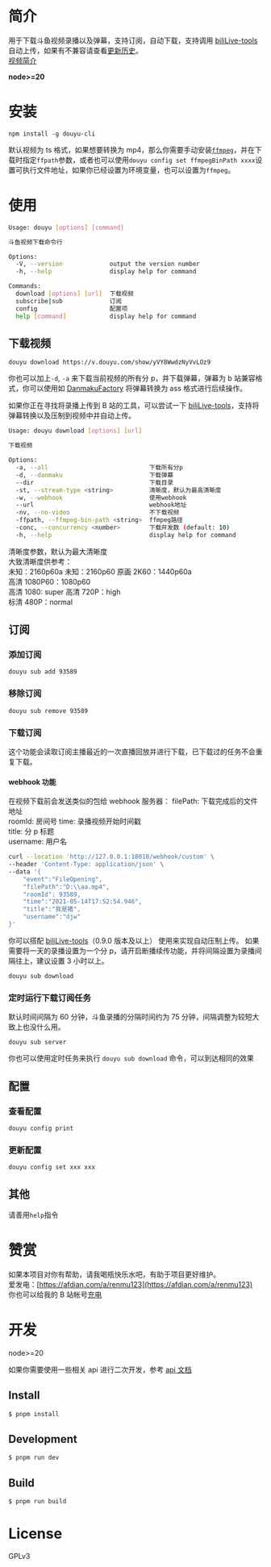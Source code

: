 # 简介

用于下载斗鱼视频录播以及弹幕，支持订阅，自动下载，支持调用 [biliLive-tools](https://github.com/renmu123/biliLive-tools) 自动上传，如果有不兼容请查看[更新历史](https://github.com/renmu123/douyu-video-cli/blob/main/CHANGELOG.md)。  
[视频简介](https://www.bilibili.com/video/BV1tJ4m1a7GQ/)

**node>=20**

# 安装

`npm install -g douyu-cli`

默认视频为 ts 格式，如果想要转换为 mp4，那么你需要手动安装[`ffmpeg`](https://github.com/BtbN/FFmpeg-Builds/releases)，并在下载时指定`ffpath`参数，或者也可以使用`douyu config set ffmpegBinPath xxxx`设置可执行文件地址，如果你已经设置为环境变量，也可以设置为`ffmpeg`。

# 使用

```bash
Usage: douyu [options] [command]

斗鱼视频下载命令行

Options:
  -V, --version             output the version number
  -h, --help                display help for command

Commands:
  download [options] [url]  下载视频
  subscribe|sub             订阅
  config                    配置项
  help [command]            display help for command
```

## 下载视频

`douyu download https://v.douyu.com/show/yVY8WwdzNyVvLOz9`

你也可以加上`-d`, `-a` 来下载当前视频的所有分 p，并下载弹幕，弹幕为 b 站兼容格式，你可以使用如 [DanmakuFactory](https://github.com/hihkm/DanmakuFactory) 将弹幕转换为 ass 格式进行后续操作。

如果你正在寻找将录播上传到 B 站的工具，可以尝试一下 [biliLive-tools](https://github.com/renmu123/biliLive-tools)，支持将弹幕转换以及压制到视频中并自动上传。

```bash
Usage: douyu download [options] [url]

下载视频

Options:
  -a, --all                            下载所有分p
  -d, --danmaku                        下载弹幕
  --dir                                下载目录
  -st, --stream-type <string>          清晰度，默认为最高清晰度
  -w, --webhook                        使用webhook
  --url                                webhook地址
  -nv, --no-video                      不下载视频
  -ffpath, --ffmpeg-bin-path <string>  ffmpeg路径
  -conc, --concurrency <number>        下载并发数 (default: 10)
  -h, --help                           display help for command
```

清晰度参数，默认为最大清晰度  
大致清晰度供参考：  
未知：2160p60a
未知：2160p60
原画 2K60：1440p60a  
高清 1080P60：1080p60  
高清 1080: super
高清 720P：high  
标清 480P：normal

## 订阅

### 添加订阅

`douyu sub add 93589`

### 移除订阅

`douyu sub remove 93589`

### 下载订阅

这个功能会读取订阅主播最近的一次直播回放并进行下载，已下载过的任务不会重复下载。

#### webhook 功能

在视频下载前会发送类似的包给 webhook 服务器：
filePath: 下载完成后的文件地址  
roomId: 房间号
time: 录播视频开始时间戳  
title: 分 p 标题  
username: 用户名

```bash
curl --location 'http://127.0.0.1:18010/webhook/custom' \
--header 'Content-Type: application/json' \
--data '{
    "event":"FileOpening",
    "filePath":"D:\\aa.mp4",
    "roomId": 93589,
    "time":"2021-05-14T17:52:54.946",
    "title":"我是猪",
    "username":"djw"
}'
```

你可以搭配 [biliLive-tools](https://github.com/renmu123/biliLive-tools)（0.9.0 版本及以上） 使用来实现自动压制上传。
如果需要将一天的录播设置为一个分 p，请开启断播续传功能，并将间隔设置为录播间隔往上，建议设置 3 小时以上。

`douyu sub download`

### 定时运行下载订阅任务

默认时间间隔为 60 分钟，斗鱼录播的分隔时间约为 75 分钟，间隔调整为较短大致上也没什么用。

`douyu sub server`

你也可以使用定时任务来执行 `douyu sub download` 命令，可以到达相同的效果

## 配置

### 查看配置

`douyu config print`

### 更新配置

`douyu config set xxx xxx`

## 其他

请善用`help`指令

# 赞赏

如果本项目对你有帮助，请我喝瓶快乐水吧，有助于项目更好维护。  
爱发电：[https://afdian.com/a/renmu123](https://afdian.com/a/renmu123)  
你也可以给我的 B 站帐号[充电](https://space.bilibili.com/10995238)

# 开发

node>=20

如果你需要使用一些相关 api 进行二次开发，参考 [api 文档](./docs/api.md)

## Install

```bash
$ pnpm install
```

## Development

```bash
$ pnpm run dev
```

## Build

```bash
$ pnpm run build
```

# License

GPLv3
